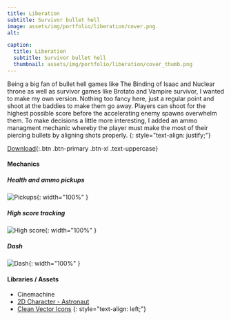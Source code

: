 ```yaml
---
title: Liberation
subtitle: Survivor bullet hell
image: assets/img/portfolio/liberation/cover.png
alt: 

caption:
  title: Liberation
  subtitle: Survivor bullet hell
  thumbnail: assets/img/portfolio/liberation/cover_thumb.png
---
```

Being a big fan of bullet hell games like The Binding of Isaac and Nuclear throne as well as survivor games like Brotato and Vampire survivor, I wanted to make my own version. Nothing too fancy here, just a regular point and shoot at the baddies to make them go away. Players can shoot for the highest possible score before the accelerating enemy spawns overwhelm them. To make decisions a little more interesting, I added an ammo managment mechanic whereby the player must make the most of their piercing bullets by aligning shots properly.
{: style="text-align: justify;"}

[Download](https://github.com/yochie/liberation/releases){:.btn .btn-primary .btn-xl .text-uppercase}

#### Mechanics
##### Health and ammo pickups
![Pickups](assets/img/portfolio/liberation/gifs/pickups.gif){: width="100%" }

##### High score tracking
![High score](assets/img/portfolio/liberation/gifs/high_score.gif){: width="100%" }

##### Dash
![Dash](assets/img/portfolio/liberation/gifs/dash.gif){: width="100%" }


#### Libraries / Assets

* Cinemachine
* [2D Character - Astronaut](https://assetstore.unity.com/packages/p/2d-character-astronaut-182650)
* [Clean Vector Icons](https://assetstore.unity.com/packages/2d/gui/icons/clean-vector-icons-132084)
{: style="text-align: left;"}
